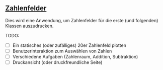 ## [Zahlenfelder](https://taupan.github.io/ZahlenFelder/)

Dies wird eine Anwendung, um Zahlenfelder für die erste (und folgenden) Klassen auszudrucken.

TODO:
- [ ] Ein statisches (oder zufälliges) 20er Zahlenfeld plotten
- [ ] Benutzerinteraktion zum Auswählen von Zahlen
- [ ] Verschiedene Aufgaben (Zahlenraum, Addition, Subtraktion)
- [ ] Druckansicht (oder druckfreundliche Seite)

<script src="index.js">
</script>
